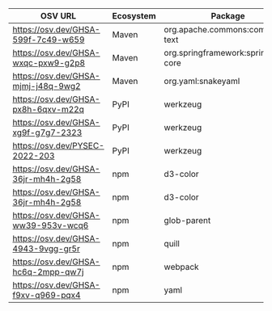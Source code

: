 | OSV URL | Ecosystem | Package | Version | Source |
| --- | --- | --- | --- | --- |
| https://osv.dev/GHSA-599f-7c49-w659 | Maven | org.apache.commons:commons-text | 1.8 | pom.xml |
| https://osv.dev/GHSA-wxqc-pxw9-g2p8 | Maven | org.springframework:spring-core | 6.0.7 | pom.xml |
| https://osv.dev/GHSA-mjmj-j48q-9wg2 | Maven | org.yaml:snakeyaml | 1.33 | pom.xml |
| https://osv.dev/GHSA-px8h-6qxv-m22q | PyPI | werkzeug | 1.0.1 | streampipes-wrapper-python/requirements.txt |
| https://osv.dev/GHSA-xg9f-g7g7-2323 | PyPI | werkzeug | 1.0.1 | streampipes-wrapper-python/requirements.txt |
| https://osv.dev/PYSEC-2022-203 | PyPI | werkzeug | 1.0.1 | streampipes-wrapper-python/requirements.txt |
| https://osv.dev/GHSA-36jr-mh4h-2g58 | npm | d3-color | 1.4.1 | ui/package-lock.json |
| https://osv.dev/GHSA-36jr-mh4h-2g58 | npm | d3-color | 2.0.0 | ui/package-lock.json |
| https://osv.dev/GHSA-ww39-953v-wcq6 | npm | glob-parent | 3.1.0 | ui/package-lock.json |
| https://osv.dev/GHSA-4943-9vgg-gr5r | npm | quill | 1.3.7 | ui/package-lock.json |
| https://osv.dev/GHSA-hc6q-2mpp-qw7j | npm | webpack | 5.74.0 | ui/package-lock.json |
| https://osv.dev/GHSA-f9xv-q969-pqx4 | npm | yaml | 2.2.1 | ui/package-lock.json |
